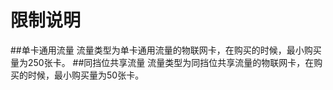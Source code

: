 # 限制说明
##单卡通用流量
流量类型为单卡通用流量的物联网卡，在购买的时候，最小购买量为250张卡。
##同挡位共享流量
流量类型为同挡位共享流量的物联网卡，在购买的时候，最小购买量为50张卡。
